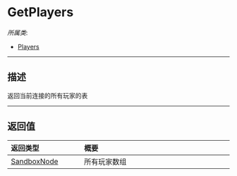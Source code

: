 # GetPlayers

*所属类*:
* [Players](/Api/Classes/GamePlay/Players.md)
------------------------------------------------------------------------------------------
## 描述

返回当前连接的所有玩家的表


------------------------------------------------------------------------------------------
## 返回值

|<div style="width:150px">返回类型</div>|<div style="width:520px">概要</div>|
|:---|:---|
|[SandboxNode](/Api/Classes/Base/SandboxNode.md)|所有玩家数组|
